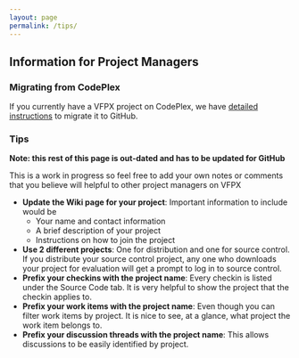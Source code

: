 ```yaml
---
layout: page
permalink: /tips/
---
```


## Information for Project Managers  

### Migrating from CodePlex

If you currently have a VFPX project on CodePlex, we have [detailed instructions](/migrating/index.html) to migrate it to GitHub.

### Tips

**Note: this rest of this page is out-dated and has to be updated for GitHub**

This is a work in progress so feel free to add your own notes or comments that you believe will helpful to other project managers on VFPX

*   **Update the Wiki page for your project**: Important information to include would be
    *   Your name and contact information
    *   A brief description of your project
    *   Instructions on how to join the project
*   **Use 2 different projects**: One for distribution and one for source control. If you distribute your source control project, any one who downloads your project for evaluation will get a prompt to log in to source control.
*   **Prefix your checkins with the project name**: Every checkin is listed under the Source Code tab. It is very helpful to show the project that the checkin applies to.
*   **Prefix your work items with the project name**: Even though you can filter work items by project. It is nice to see, at a glance, what project the work item belongs to.
*   **Prefix your discussion threads with the project name**: This allows discussions to be easily identified by project.

